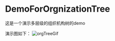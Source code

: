 # DemoForOrgnizationTree
这是一个演示多层级的组织机构树的demo


演示图如下：
![orgTreeGif](https://github.com/rickie1219/DemoForOrgnizationTree/edit/master/ScreenShot/001.gif)
